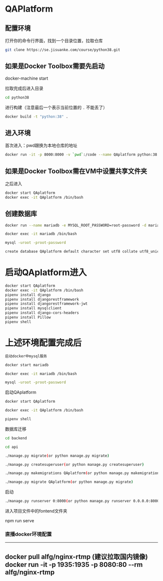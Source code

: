 # QAPlatform

## 配置环境

打开你的命令行界面，找到一个目录位置，拉取仓库

```bash
git clone https://se.jisuanke.com/course/python38.git
```

## 如果是Docker Toolbox需要先启动

docker-machine start

拉取完成后进入目录

```bash
cd python38
```

进行构建（注意最后一个表示当前位置的 `.` 不能丢了）

```bash
docker build -t "python:38" .
```

## 进入环境

首次进入：pwd跟换为本地仓库的地址

```bash
docker run -it -p 8000:8000 -v `pwd`:/code --name QAplatform python:38
```

## 如果是Docker Toolbox需在VM中设置共享文件夹

之后进入

```bash
docker start QAplatform
docker exec -it QAplatform /bin/bash
```

## 创建数据库

```bash
docker run --name mariadb -e MYSQL_ROOT_PASSWORD=root-password -d mariadb

docker exec -it mariadb /bin/bash

mysql -uroot -proot-password

create database QAplatform default character set utf8 collate utf8_unicode_ci;
```

# 启动QAplatform进入
```bash
docker start QAplatform
docker exec -it QAplatform /bin/bash
pipenv install django
pipenv install djangorestframework
pipenv install djangorestframework-jwt
pipenv install mysqlclient
pipenv install django-cors-headers
pipenv install Pillow
pipenv shell
```
# 上述环境配置完成后
```bash
启动docker中mysql服务

docker start mariadb

docker exec -it mariadb /bin/bash

mysql -uroot -proot-password
```
启动QAplatform
```bash
docker start QAplatform

docker exec -it QAplatform /bin/bash

pipenv shell

```
数据库迁移
```bash
cd backend

cd api

./manage.py migrate(or python manage.py migrate)

./manage.py createsuperuser(or python manage.py createsuperuser)

./manage.py makemigrations QAplatform(or python manage.py makemigrations)

./manage.py migrate QAplatform(or python manage.py migrate)
```
启动
```bash
./manage.py runserver 0:8000(or python manage.py runserver 0.0.0.0:8000)
```
进入项目文件中的fontend文件夹
 
npm run serve

### 直播docker环境配置
---
docker pull alfg/nginx-rtmp  (建议拉取国内镜像)
docker run -it -p 1935:1935 -p 8080:80 --rm alfg/nginx-rtmp
---







